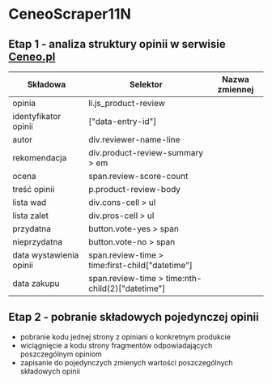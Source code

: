 # CeneoScraper11N
## Etap 1 - analiza struktury opinii w serwisie [Ceneo.pl](https://www.ceneo.pl/)
|Składowa                |Selektor                                        |Nazwa zmiennej|
|------------------------|------------------------------------------------|--------------|
|opinia                  |li.js_product-review                            |              |
|identyfikator opinii    |["data-entry-id"]                               |              |
|autor                   |div.reviewer-name-line                          |              |
|rekomendacja            |div.product-review-summary > em                 |              |
|ocena                   |span.review-score-count                         |              |
|treść opinii            |p.product-review-body                           |              |
|lista wad               |div.cons-cell > ul                              |              |
|lista zalet             |div.pros-cell > ul                              |              |
|przydatna               |button.vote-yes > span                          |              |
|nieprzydatna            |button.vote-no > span                           |              |
|data wystawienia opinii |span.review-time > time:first-child["datetime"] |              |
|data zakupu             |span.review-time > time:nth-child(2)["datetime"]|              |
## Etap 2 - pobranie składowych pojedynczej opinii
- pobranie kodu jednej strony z opiniani o konkretnym produkcie
- wiciągnięcie a kodu strony fragmentów odpowiadających poszczególnym opiniom
- zapisanie do pojedynczych zmienych wartości poszczególnych składowych opinii